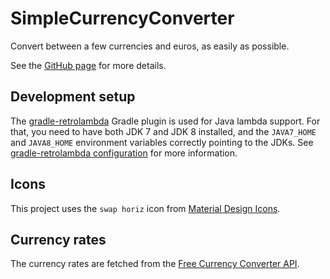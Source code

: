 SimpleCurrencyConverter
=======================

Convert between a few currencies and euros, as easily as possible.

See the [GitHub page](http://peruukki.github.io/SimpleCurrencyConverter/) for more details.

## Development setup

The [gradle-retrolambda](https://github.com/evant/gradle-retrolambda) Gradle plugin is used for Java
lambda support. For that, you need to have both JDK 7 and JDK 8 installed, and the `JAVA7_HOME` and
`JAVA8_HOME` environment variables correctly pointing to the JDKs. See
[gradle-retrolambda configuration](https://github.com/evant/gradle-retrolambda#configuration) for
more information.

## Icons

This project uses the `swap horiz` icon from
[Material Design Icons](https://github.com/google/material-design-icons).

## Currency rates

The currency rates are fetched from the
[Free Currency Converter API](https://free.currencyconverterapi.com/).
